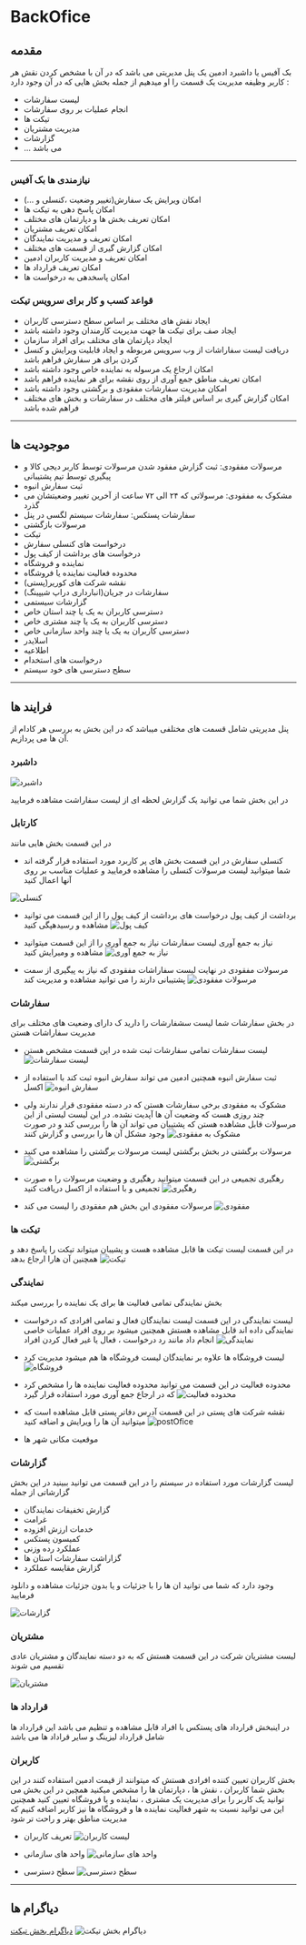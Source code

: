 # BackOfice


## مقدمه

بک آفیس یا داشبرد ادمین یک پنل مدیریتی می باشد که در آن با مشخص کردن نقش هر کاربر وظیفه مدیریت یک قسمت را او میدهیم 
از جمله بخش هایی که در آن وجود دارد :
- لیست سفارشات 
- انجام عملیات بر روی سفارشات 
- تیکت ها 
- مدیریت مشتریان 
- گزارشات 
- ...
می باشد 

---

### نیازمندی ها بک آفیس

- امکان ویرایش یک سفارش(تغییر وضعیت ،کنسلی و ...)
- امکان پاسخ دهی به تیکت ها
- امکان تعریف بخش ها و دپارتمان های مختلف
- امکان تعریف مشتریان 
- امکان تعریف و مدیریت نمایندگان 
- امکان گزارش گیری از قسمت های مختلف 
- امکان تعریف و مدیریت کاربران ادمین 
- امکان تعریف قرارداد ها 
- امکان پاسخدهی به درخواست ها 
  

### قواعد کسب و کار برای سرویس تیکت

- ایجاد نقش های مختلف بر اساس سطح دسترسی کاربران 
- ایجاد صف برای تیکت ها جهت مدیریت کارمندان وجود داشته باشد
- ایجاد دپارتمان های مختلف برای افراد سازمان 
- دریافت لیست سفاراشات از وب سرویس مربوطه و ایجاد قابلیت ویرایش و کنسل کردن برای هر سفارش فراهم باشد 
- امکان ارجاع یک مرسوله به نماینده خاص وجود داشته باشد 
- امکان تعریف مناطق جمع آوری از روی نقشه برای هر نماینده فراهم باشد 
- امکان مدیریت سفارشات مفقودی و برگشتی وجود داشته باشد 
- امکان گزارش گیری بر اساس فیلتر های مختلف در سفارشات و بخش های مختلف فراهم شده باشد

---

## موجودیت ها

- مرسولات مفقودی: ثبت گزارش مفقود شدن مرسولات توسط کاربر دیجی کالا و پیگیری توسط تیم پشتیبانی
- ثبت سفارش انبوه
- مشکوک به مفقودی: مرسولاتی که ۲۴ الی ۷۲ ساعت از آخرین تغییر وضعیتشان می گذرد
- سفارشات پستکس: سفارشات سیستم لگسی در پنل
- مرسولات بازگشتی
- تیکت
- درخواست های کنسلی سفارش
- درخواست های برداشت از کیف پول
- نماینده و فروشگاه
- محدوده فعالیت نماینده یا فروشگاه
- نقشه شرکت های کوریر(پستی)
- سفارشات در جریان(انبارداری دراپ شیپینگ)
- گزارشات سیستمی
- دسترسی کاربران به یک یا چند استان خاص
- دسترسی کاربران به یک یا چند مشتری خاص
- دسترسی کاربران به یک یا چند واحد سازمانی خاص
- اسلایدر
- اطلاعیه
- درخواست های استخدام
- سطح دسترسی های خود سیستم
  
---

## فرایند ها

پنل مدیریتی شامل قسمت های مختلفی میباشد که در این بخش به بررسی هر کادام از آن ها می پردازیم.

### داشبرد

![داشبرد](img/dashbord.png)

 در این بخش شما می توانید یک گزارش لحظه ای از لیست سفاراشت مشاهده فرمایید 

### کارتابل

در این قسمت بخش هایی مانند 
- کنسلی سفارش 
  در این قسمت بخش های پر کاربرد مورد استفاده قرار گرفته اند شما میتوانید لیست مرسولات کنسلی را مشاهده فرمایید و عملیات مناسب بر روی آنها اعمال کنید 

![کنسلی](img/cancel.png)

- برداشت از کیف پول 
  درخواست های برداشت از کیف پول را از این قسمت می توانید مشاهده و رسیدهپگی کنید 
  ![کیف پول](img/wallet.png)

- نیاز به جمع آوری
  لیست سفارشات نیاز به جمع آوری را از این قسمت میتوانید مشاهده و ومیرایش کنید 
  ![نیاز به جمع آوری](img/dis.png)

- مرسولات مفقودی
  در نهایت لیست سفاراشات مفقودی که نیاز به پیگیری از سمت پشتیبانی دارند را می توانید مشاهده و مدیریت کند 
  ![مرسولات مفقودی](img/mafghodi.png)

### سفارشات

در بخش سفارشات شما لیست سشفارشات را دارید ک دارای وضعیت های مختلف برای مدیریت سفاراشات هستن 

- لیست سفارشات 
 تمامی سفارشات ثبت شده در این قسمت مشخص هستن
 ![لیست سفارشات](img/orderList.png)

- ثبت سفارش انبوه
  همچنین ادمین می تواند سفارش انبوه ثبت کند با استفاده از اکسل 
  ![سفارش انبوه](img/bulkOrder.png)
- مشکوک به مفقودی 
  برخی سفارشات هستن که در دسته مفقودی قرار ندارند ولی چند روزی هست که وضعیت آن ها آپدیت نشده. در این لیست لیستی از این مرسولات قابل مشاهده هستن که پشتیبان می تواند آن ها را بررسی کند و در صورت وجود مشکل آن ها را بررسی و گزارش کنند
  ![مشکوک به مفقودی](img/mashkok.png)

- مرسولات برگشتی
  در بخش برگشتی لیست مرسولات برگشتی را مشاهده می کنید 
  ![برگشتی ](img/bargashti.png)
- رهگیری تجمیعی 
  در این قسمت میتوانید رهگیری و وضعیت مرسولات را ه صورت تجمیعی و با استفاده از اکسل دریافت کنید 
  ![رهگیری](img/trackingorder.png)
- مرسولات مفقودی
  این بخش هم مفقودی را لیست می کند
  ![مفقودی](img/mafghodi.png)

### تیکت ها

در این قسمت لیست تیکت ها قابل مشاهده هست و پشیبان میتواند تیکت را پاسخ دهد و همچنین آن هارا ارجاع بدهد 
![تیکت](img/ticketing.png)

### نمایندگی 

بخش نمایندگی تمامی فعالیت ها برای یک نماینده را بررسی میکند 

- لیست نمایندگی 
  در این قسمت لیست نمایندگان فعال و تمامی افرادی که درخواست نمایندگی داده اند قابل مشاهده هستش 
  همچنین میشود بر روی افراد عملیات خاصی انجام داد مانند رد درخواست ، فعال یا غیر فعال کردن افراد 
  ![نمایندگی](img/nemayande.png)
- لیست فروشگاه ها 
  علاوه بر نمایندگان لیست فروشگاه ها هم میشود مدیریت کرد 
  ![فروشگاه](img/shop.png)

- محدوده فعالیت 
  در این قسمت می توانید محدوده فعالیت نماینده ها را مشخص کرد که در ارجاع جمع آوری مورد استفاده قرار گیرد 
  ![محدوده فعالیت](img/geo.png)
- نقشه شرکت های پستی 
  در این قسمت آدرس دفاتر پستی قابل مشاهده است که میتوانید آن ها را ویرایش و اضافه کنید 
  ![postOfice](img/postOffice.png)

- موقعیت مکانی شهر ها 

### گزارشات

لیست گزارشات مورد استفاده در سیستم را در این قسمت می توانید ببینید در این بخش گزارشاتی از جمله 

- گزارش تخفیفات نمایندگان
- غرامت 
- خدمات ارزش افزوده 
- کمیسون پستکس
- عملکرد رده وزنی 
- گزاراشت سفارشات استان ها 
- گزارش مقایسه عملکرد 

وجود دارد که شما می توانید ان ها را با جزئیات و یا بدون جزئیات مشاهده و دانلود فرمایید 

![گزارشات](img/report-takhfif.png)

### مشتریان 

لیست مشتریان شرکت در این قسمت هستش    که به دو دسته نمایندگان و مشتریان عادی تقسیم می شوند

![مشتریان](img/costumer.png)

### قرارداد ها

در اینبخش قرارداد های پستکس با افراد قابل مشاهده و تنظیم می باشد این قرارداد ها شامل قرارداد لیزینگ و سایر قراداد ها می باشد 

### کاربران 

بخش کاربران تعیین کننده افرادی هستش که میتوانند از قیمت ادمین استفاده کنند در این بخش شما کاربران  ، نقش ها ، دپارتمان ها را مشخص میکنید 
همچین در این بخش می توانید یک کاربر را برای مدیریت یک مشتری ، نماینده و یا فروشگاه تعیین کنید همچنین این می توانید نسبت به شهر فعالیت نماینده ها و فروشگاه ها نیز کاربر اضافه کنیم که مدیریت مناطق بهتر و راحت تر شود 

- تعریف کاربران
![لیست کاربران](img/admin.png)

- واحد های سازمانی
  ![واحد های سازمانی](img/admin-departeman.png)
- سطح دسترسی 
  ![سطح دسترسی](img/role.png)


---

## دیاگرام ها

[دیاگرام بخش تیکت](Diagram/Diagram-Ticket.drawio)
![دیاگرام بخش تیکت](imgs/Diagram-Ticket.png)
